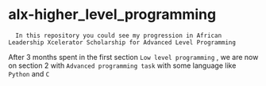 # alx-higher_level_programming
      In this repository you could see my progression in African Leadership Xcelerator Scholarship for Advanced Level Programming
      
After 3 months spent in the first section ```Low level programming``` , we are now on section 2 with ```Advanced programming task``` with some language like ```Python``` and ```C```

